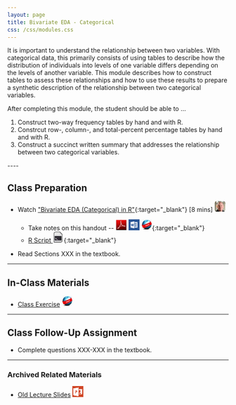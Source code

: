 ```yaml
---
layout: page
title: Bivariate EDA - Categorical
css: /css/modules.css
---
```


<div class="ILOs">
It is important to understand the relationship between two variables.  With categorical data, this primarily consists of using tables to describe how the distribution of individuals into levels of one variable differs depending on the levels of another variable.  This module describes how to construct tables to assess these relationships and how to use these results to prepare a synthetic description of the relationship between two categorical variables.

After completing this module, the student should be able to ...

1. Construct two-way frequency tables by hand and with R.
1. Constrcut row-, column-, and total-percent percentage tables by hand and with R.
1. Construct a succinct written summary that addresses the relationship between two categorical variables.
</div>
----

## Class Preparation

* Watch ["Bivariate EDA (Categorical) in R"](https://vimeo.com/user45324800/biveda-cat){:target="_blank"} [8 mins] ![Ogle](../../img/dhovid.png)
    * Take notes on this handout -- [![PDF](../../img/pdf.png)](RHO.pdf) [![MSWord](../../img/word.png)](RHO.docx) [![Webpage](../../img/web.png)](RHO.html){:target="_blank"}
    * [R Script ![R Script](../../img/script.png)](RHO.R){:target="_blank"}

* Read Sections XXX in the textbook.

----

## In-Class Materials

* [Class Exercise](CE.html) ![Webpage](../../img/web.png)

----

## Class Follow-Up Assignment

* Complete questions XXX-XXX in the textbook.

----

### Archived Related Materials

* [Old Lecture Slides](PPT_old.pptx) ![PowerPoint](../../img/ppt.png)

